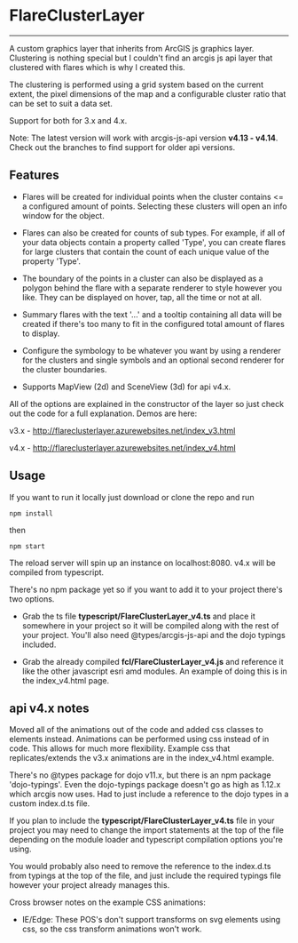 # FlareClusterLayer


----------------------------------------------------------------------------------------
A custom graphics layer that inherits from ArcGIS js graphics layer. Clustering is nothing special but I couldn't find an arcgis js api layer that clustered with flares which is why I created this.

The clustering is performed using a grid system based on the current extent, the pixel dimensions of the map and a configurable cluster ratio that can be set to suit a data set.

Support for both for 3.x and 4.x.

Note: The latest version will work with arcgis-js-api version **v4.13 - v4.14**. Check out the branches to find support for older api versions.

## Features

- Flares will be created for individual points when the cluster contains <= a configured amount of points. Selecting these clusters will open an info window for the object.

- Flares can also be created for counts of sub types. For example, if all of your data objects contain a property called 'Type', you can create flares for large clusters that contain the count of each unique value of the property 'Type'.

- The boundary of the points in a cluster can also be displayed as a polygon behind the flare with a separate renderer to style however you like. They can be displayed on hover, tap, all the time or not at all.

- Summary flares with the text '...' and a tooltip containing all data will be created if there's too many to fit in the configured total amount of flares to display.

- Configure the symbology to be whatever you want by using a renderer for the clusters and single symbols and an optional second renderer for the cluster boundaries.

- Supports MapView (2d) and SceneView (3d) for api v4.x.

All of the options are explained in the constructor of the layer so just check out the code for a full explanation. 
Demos are here:

v3.x - http://flareclusterlayer.azurewebsites.net/index_v3.html

v4.x - http://flareclusterlayer.azurewebsites.net/index_v4.html 


## Usage

If you want to run it locally just download or clone the repo and run

```npm install```

then

```npm start```

The reload server will spin up an instance on localhost:8080. v4.x will be compiled from typescript.

There's no npm package yet so if you want to add it to your project there's two options.

- Grab the ts file **typescript/FlareClusterLayer_v4.ts** and place it somewhere in your project so it will be compiled along with the rest of your project. You'll also need @types/arcgis-js-api and the dojo typings included.

- Grab the already compiled **fcl/FlareClusterLayer_v4.js** and reference it like the other javascript esri amd modules. An example of doing this is in the index_v4.html page.


## api v4.x notes

Moved all of the animations out of the code and added css classes to elements instead. Animations can be performed using css instead of in code. This allows for much more flexibility. Example css that replicates/extends the v3.x animations are in the index_v4.html example.

There's no @types package for dojo v11.x, but there is an npm package 'dojo-typings'. Even the dojo-typings package doesn't go as high as 1.12.x which arcgis now uses. Had to just include a reference to the dojo types in a custom index.d.ts file.


If you plan to include the **typescript/FlareClusterLayer_v4.ts** file in your project you may need to change the import statements at the top of the file depending on the module loader and typescript compilation options you're using.

You would probably also need to remove the reference to the index.d.ts from typings at the top of the file, and just include the required typings file however your project already manages this.

 Cross browser notes on the example CSS animations:
  - IE/Edge: These POS's don't support transforms on svg elements using css, so the css transform animations won't work.


